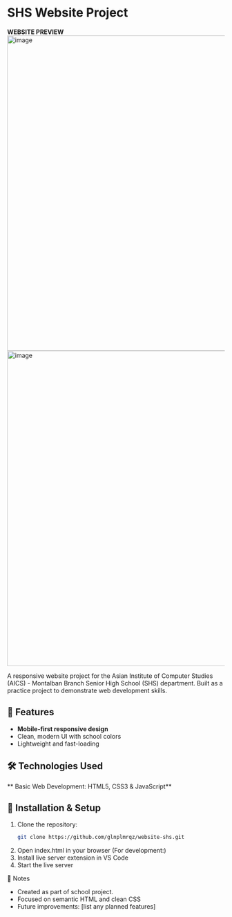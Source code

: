 # SHS Website Project

**WEBSITE PREVIEW**
<img width="1366" height="730" alt="image" src="https://github.com/user-attachments/assets/9c7dc350-3d63-4220-818a-329d631388c6" />
<img width="1366" height="730" alt="image" src="https://github.com/user-attachments/assets/e2ff784d-7517-4caf-913d-39cb8504b18f" />

A responsive website project for the Asian Institute of Computer Studies (AICS) - Montalban Branch Senior High School (SHS) department. Built as a practice project to demonstrate web development skills.

## 🌟 Features
- **Mobile-first responsive design**
- Clean, modern UI with school colors
- Lightweight and fast-loading

## 🛠️ Technologies Used
** Basic Web Development: HTML5, CSS3 & JavaScript**


## 🚀 Installation & Setup

1. Clone the repository:
   ```bash
   git clone https://github.com/glnplmrqz/website-shs.git
2. Open index.html in your browser (For development:)
3. Install live server extension in VS Code
4. Start the live server

📝 Notes
- Created as part of school project.
- Focused on semantic HTML and clean CSS
- Future improvements: [list any planned features]
